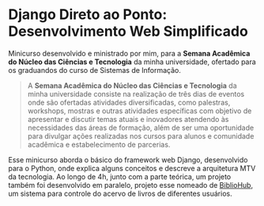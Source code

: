 # Django Direto ao Ponto: Desenvolvimento Web Simplificado

Minicurso desenvolvido e ministrado por mim, para a **Semana Acadêmica do Núcleo das Ciências e Tecnologia** da minha universidade, ofertado para os graduandos do curso de Sistemas de Informação.

> A **Semana Acadêmica do Núcleo das Ciências e Tecnologia** da minha universidade consiste na realização de três dias de eventos onde são ofertadas atividades diversificadas, como palestras, workshops, mostras e outras atividades específicas com objetivo de apresentar e discutir temas atuais e inovadores atendendo às necessidades das áreas de formação, além de ser uma oportunidade para divulgar ações realizadas nos cursos para alunos e comunidade acadêmica e estabelecimento de parcerias.

Esse minicurso aborda o básico do framework web Django, desenvolvido para o Python, onde explica alguns conceitos e descreve a arquitetura MTV da tecnologia. Ao longo de 4h, junto com a parte teórica, um projeto também foi desenvolvido em paralelo, projeto esse nomeado de [BiblioHub](https://github.com/thiagofqs/bibliohub), um sistema para controle do acervo de livros de diferentes usuários.
